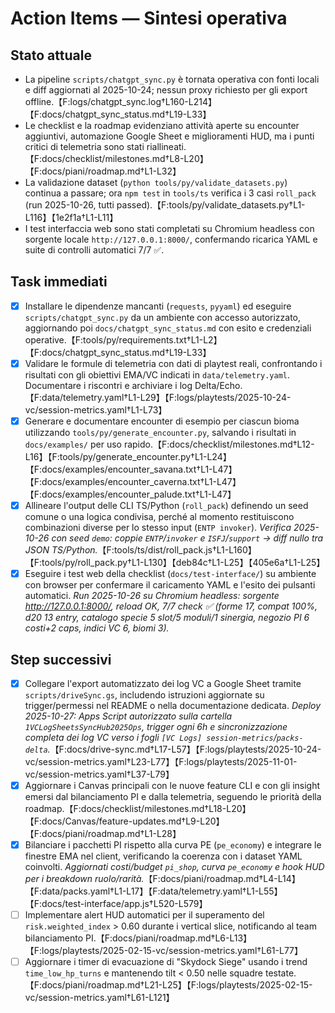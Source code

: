 # Action Items — Sintesi operativa

## Stato attuale
- La pipeline `scripts/chatgpt_sync.py` è tornata operativa con fonti locali e diff aggiornati al 2025-10-24; nessun proxy richiesto per gli export offline.【F:logs/chatgpt_sync.log†L160-L214】【F:docs/chatgpt_sync_status.md†L19-L33】
- Le checklist e la roadmap evidenziano attività aperte su encounter aggiuntivi, automazione Google Sheet e miglioramenti HUD, ma i punti critici di telemetria sono stati riallineati.【F:docs/checklist/milestones.md†L8-L20】【F:docs/piani/roadmap.md†L1-L32】
- La validazione dataset (`python tools/py/validate_datasets.py`) continua a passare; ora `npm test` in `tools/ts` verifica i 3 casi `roll_pack` (run 2025-10-26, tutti passed).【F:tools/py/validate_datasets.py†L1-L116】【1e2f1a†L1-L11】
- I test interfaccia web sono stati completati su Chromium headless con sorgente locale `http://127.0.0.1:8000/`, confermando ricarica YAML e suite di controlli automatici 7/7 ✅.

## Task immediati
- [x] Installare le dipendenze mancanti (`requests`, `pyyaml`) ed eseguire `scripts/chatgpt_sync.py` da un ambiente con accesso autorizzato, aggiornando poi `docs/chatgpt_sync_status.md` con esito e credenziali operative.【F:tools/py/requirements.txt†L1-L2】【F:docs/chatgpt_sync_status.md†L19-L33】
- [x] Validare le formule di telemetria con dati di playtest reali, confrontando i risultati con gli obiettivi EMA/VC indicati in `data/telemetry.yaml`. Documentare i riscontri e archiviare i log Delta/Echo.【F:data/telemetry.yaml†L1-L29】【F:logs/playtests/2025-10-24-vc/session-metrics.yaml†L1-L73】
- [x] Generare e documentare encounter di esempio per ciascun bioma utilizzando `tools/py/generate_encounter.py`, salvando i risultati in `docs/examples/` per uso rapido.【F:docs/checklist/milestones.md†L12-L16】【F:tools/py/generate_encounter.py†L1-L24】【F:docs/examples/encounter_savana.txt†L1-L47】【F:docs/examples/encounter_caverna.txt†L1-L47】【F:docs/examples/encounter_palude.txt†L1-L47】
- [x] Allineare l'output delle CLI TS/Python (`roll_pack`) definendo un seed comune o una logica condivisa, perché al momento restituiscono combinazioni diverse per lo stesso input (`ENTP invoker`). _Verifica 2025-10-26 con seed `demo`: coppie `ENTP`/`invoker` e `ISFJ`/`support` → diff nullo tra JSON TS/Python._【F:tools/ts/dist/roll_pack.js†L1-L160】【F:tools/py/roll_pack.py†L1-L130】【deb84c†L1-L25】【405e6a†L1-L25】
- [x] Eseguire i test web della checklist (`docs/test-interface/`) su ambiente con browser per confermare il caricamento YAML e l'esito dei pulsanti automatici. _Run 2025-10-26 su Chromium headless: sorgente http://127.0.0.1:8000/, reload OK, 7/7 check ✅ (forme 17, compat 100%, d20 13 entry, catalogo specie 5 slot/5 moduli/1 sinergia, negozio PI 6 costi+2 caps, indici VC 6, biomi 3)._ 

## Step successivi
- [x] Collegare l'export automatizzato dei log VC a Google Sheet tramite `scripts/driveSync.gs`, includendo istruzioni aggiornate su trigger/permessi nel README o nella documentazione dedicata. _Deploy 2025-10-27: Apps Script autorizzato sulla cartella `1VCLogSheetsSyncHub2025Ops`, trigger ogni 6h e sincronizzazione completa dei log VC verso i fogli `[VC Logs] session-metrics`/`packs-delta`._【F:docs/drive-sync.md†L17-L57】【F:logs/playtests/2025-10-24-vc/session-metrics.yaml†L23-L77】【F:logs/playtests/2025-11-01-vc/session-metrics.yaml†L37-L79】
- [x] Aggiornare i Canvas principali con le nuove feature CLI e con gli insight emersi dal bilanciamento PI e dalla telemetria, seguendo le priorità della roadmap.【F:docs/checklist/milestones.md†L18-L20】【F:docs/Canvas/feature-updates.md†L9-L20】【F:docs/piani/roadmap.md†L1-L28】
- [x] Bilanciare i pacchetti PI rispetto alla curva PE (`pe_economy`) e integrare le finestre EMA nel client, verificando la coerenza con i dataset YAML coinvolti. _Aggiornati costi/budget `pi_shop`, curva `pe_economy` e hook HUD per i breakdown ruolo/rarità._【F:docs/piani/roadmap.md†L4-L14】【F:data/packs.yaml†L1-L17】【F:data/telemetry.yaml†L1-L55】【F:docs/test-interface/app.js†L520-L579】
- [ ] Implementare alert HUD automatici per il superamento del `risk.weighted_index` > 0.60 durante i vertical slice, notificando al team bilanciamento PI.【F:docs/piani/roadmap.md†L6-L13】【F:logs/playtests/2025-02-15-vc/session-metrics.yaml†L61-L77】
- [ ] Aggiornare i timer di evacuazione di "Skydock Siege" usando i trend `time_low_hp_turns` e mantenendo tilt < 0.50 nelle squadre testate.【F:docs/piani/roadmap.md†L21-L25】【F:logs/playtests/2025-02-15-vc/session-metrics.yaml†L61-L121】
